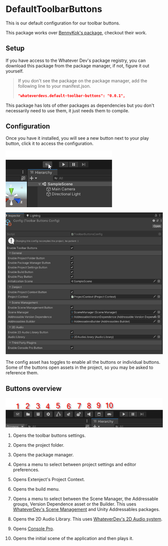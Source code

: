 # DefaultToolbarButtons

This is our default configuration for our toolbar buttons.

This package works over [BennyKok's package](https://github.com/BennyKok/unity-toolbar-buttons), checkout their work.

## Setup

If you have access to the Whatever Dev's package registry, you can download this package from the package manager, if
not, figure it out yourself.

> If you don't see the package on the package manager, add the following line to your manifest.json.
> ````json
> "whateverdevs.default-toolbar-buttons": "0.0.1",
> ````

This package has lots of other packages as dependencies but you don't necessarily need to use them, it just needs them
to compile.

## Configuration

Once you have it installed, you will see a new button next to your play button, click it to access the configuration.

![](Docs/OpenConfig.png)

![](Docs/Config.png)

The config asset has toggles to enable all the buttons or individual buttons. Some of the buttons open assets in the
project, so you may be asked to reference them.

## Buttons overview

![](Docs/Overview.png)

1. Opens the toolbar buttons settings.
2. Opens the project folder.
3. Opens the package manager.
4. Opens a menu to select between project settings and editor preferences.
5. Opens Extenject's Project Context.
6. Opens the build menu.
7. Opens a menu to select between the Scene Manager, the Addressable groups, Version Dependence asset or the Builder.
   This uses [WhateverDev's Scene Management](https://github.com/WhateverDevs/SceneManagement) and Unity Addressables
   packages.
   
8. Opens the 2D Audio Library. This uses [WhateverDev's 2D Audio system](https://github.com/WhateverDevs/2DAudio).
9. Opens [Console Pro](https://assetstore.unity.com/packages/tools/utilities/editor-console-pro-11889).
10. Opens the initial scene of the application and then plays it.
